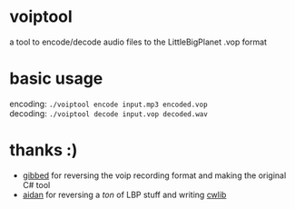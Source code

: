 # voiptool

a tool to encode/decode audio files to the LittleBigPlanet .vop format

# basic usage

encoding: `./voiptool encode input.mp3 encoded.vop`\
decoding: `./voiptool decode input.vop decoded.wav`

# thanks :)

- [gibbed](https://github.com/gibbed) for reversing the voip recording format and making the original C# tool
- [aidan](https://github.com/ennuo) for reversing a *ton* of LBP stuff and writing [cwlib](https://github.com/ennuo/toolkit/tree/main/lib/cwlib)
